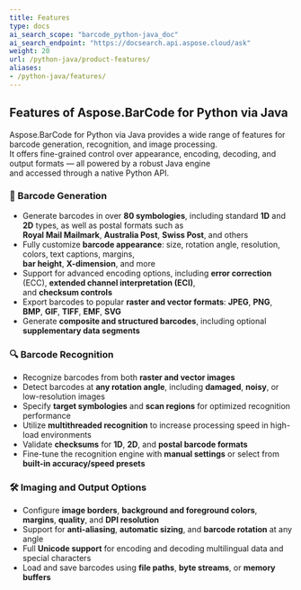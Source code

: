 ```yaml
---
title: Features
type: docs
ai_search_scope: "barcode_python-java_doc"
ai_search_endpoint: "https://docsearch.api.aspose.cloud/ask"
weight: 20
url: /python-java/product-features/
aliases:
- /python-java/features/
---
```


## Features of Aspose.BarCode for Python via Java

Aspose.BarCode for Python via Java provides a wide range of features for barcode generation, recognition, and image processing.  
It offers fine-grained control over appearance, encoding, decoding, and output formats — all powered by a robust Java engine  
and accessed through a native Python API.

### 🧾 Barcode Generation

- Generate barcodes in over **80 symbologies**, including standard **1D** and **2D** types, as well as postal formats such as  
  **Royal Mail Mailmark**, **Australia Post**, **Swiss Post**, and others
- Fully customize **barcode appearance**: size, rotation angle, resolution, colors, text captions, margins,  
  **bar height**, **X-dimension**, and more
- Support for advanced encoding options, including **error correction** (ECC), **extended channel interpretation (ECI)**,  
  and **checksum controls**
- Export barcodes to popular **raster and vector formats**: **JPEG**, **PNG**, **BMP**, **GIF**, **TIFF**, **EMF**, **SVG**
- Generate **composite and structured barcodes**, including optional **supplementary data segments**

### 🔍 Barcode Recognition

- Recognize barcodes from both **raster and vector images**
- Detect barcodes at **any rotation angle**, including **damaged**, **noisy**, or low-resolution images
- Specify **target symbologies** and **scan regions** for optimized recognition performance
- Utilize **multithreaded recognition** to increase processing speed in high-load environments
- Validate **checksums** for **1D**, **2D**, and **postal barcode formats**
- Fine-tune the recognition engine with **manual settings** or select from **built-in accuracy/speed presets**

### 🛠 Imaging and Output Options

- Configure **image borders**, **background and foreground colors**, **margins**, **quality**, and **DPI resolution**
- Support for **anti-aliasing**, **automatic sizing**, and **barcode rotation** at any angle
- Full **Unicode support** for encoding and decoding multilingual data and special characters
- Load and save barcodes using **file paths**, **byte streams**, or **memory buffers**
